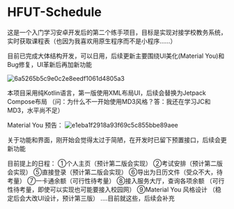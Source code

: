 # HFUT-Schedule
这是一个入门学习安卓开发后的第二个练手项目，目标是实现对接学校教务系统，实时获取课程表（也因为我喜欢用原生程序而不是小程序……）

目前已完成大体结构开发，可以日用，后续更新主要围绕UI美化(Material You)和Bug修复，UI革新后再加新功能


![6a5265b5c9e0c2e8eedf1061d4805a3](https://github.com/Chiu-xaH/HFUT-Schedule/assets/116127902/8f10be63-e1d0-4fed-a9f8-97e97d627ded)

本项目采用纯Kotlin语言，第一版使用XML布局UI，后续会替换为Jetpack Compose布局
（问：为什么不一开始使用MD3风格？答：我还在学习JC和MD3，水平尚不足）

Material You 预告：
![e1eba1f2918a93f69c5c855bbe89aee](https://github.com/Chiu-xaH/HFUT-Schedule/assets/116127902/83955625-3fc6-4edb-87e8-573a55506bbf)

关于功能和界面，刚开始会觉得太过于简陋，在开发时已留下预置接口，后续会更新功能

目前提上的日程：
①个人主页（预计第二版会实现）
②考试安排（预计第二版会实现）
⑤直接登录（预计第二版会实现）
⑥导出为日历文件（受众不大，待考量）
⑦一卡通余额（可行性待考量）
⑧接入服务大厅，查询各项余额
（可行性待考量，即使可以实现也可能要接入校园网）
⑨Material You 风格设计
（稳定后会大改UI设计，预计第三版）
....目前就这些，后续会补充


